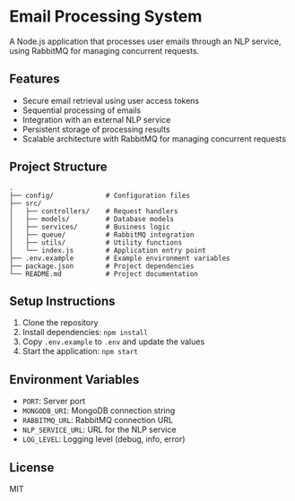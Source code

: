 # Email Processing System

A Node.js application that processes user emails through an NLP service, using RabbitMQ for managing concurrent requests.

## Features

- Secure email retrieval using user access tokens
- Sequential processing of emails
- Integration with an external NLP service
- Persistent storage of processing results
- Scalable architecture with RabbitMQ for managing concurrent requests

## Project Structure

```
.
├── config/             # Configuration files
├── src/
│   ├── controllers/    # Request handlers
│   ├── models/         # Database models
│   ├── services/       # Business logic
│   ├── queue/          # RabbitMQ integration
│   ├── utils/          # Utility functions
│   └── index.js        # Application entry point
├── .env.example        # Example environment variables
├── package.json        # Project dependencies
└── README.md           # Project documentation
```

## Setup Instructions

1. Clone the repository
2. Install dependencies: `npm install`
3. Copy `.env.example` to `.env` and update the values
4. Start the application: `npm start`

## Environment Variables

- `PORT`: Server port
- `MONGODB_URI`: MongoDB connection string
- `RABBITMQ_URL`: RabbitMQ connection URL
- `NLP_SERVICE_URL`: URL for the NLP service
- `LOG_LEVEL`: Logging level (debug, info, error)

## License

MIT 